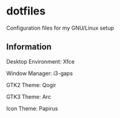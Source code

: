 # dotfiles
Configuration files for my GNU/Linux setup

## Information

Desktop Environment: Xfce

Window Manager: i3-gaps

GTK2 Theme: Qogir

GTK3 Theme: Arc 

Icon Theme: Papirus

